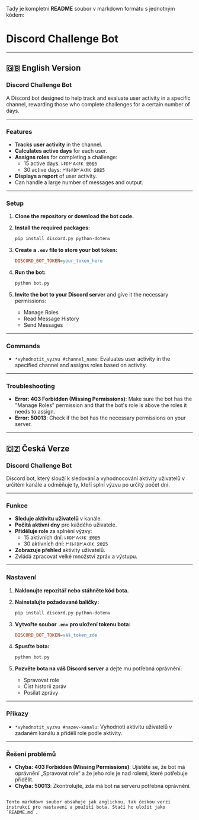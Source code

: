 Tady je kompletní **README** soubor v markdown formátu s jednotným kódem:

# Discord Challenge Bot

---

## 🇬🇧 English Version

### **Discord Challenge Bot**

A Discord bot designed to help track and evaluate user activity in a specific channel, rewarding those who complete challenges for a certain number of days.

---

### **Features**

- **Tracks user activity** in the channel.
- **Calculates active days** for each user.
- **Assigns roles** for completing a challenge:
  - 15 active days: `𐌋𐌄𐌃𐌍𐌀𐌂𐌄𐌊 ᘖ0ᘖ5`
  - 30 active days: `𐌍𐌄𐌋𐌄𐌃𐌍𐌀𐌂𐌄𐌊 ᘖ0ᘖ5`
- **Displays a report** of user activity.
- Can handle a large number of messages and output.

---

### **Setup**

1. **Clone the repository or download the bot code.**

2. **Install the required packages:**
   ```bash
   pip install discord.py python-dotenv
   ```

3. **Create a `.env` file to store your bot token:**
   ```ini
   DISCORD_BOT_TOKEN=your_token_here
   ```

4. **Run the bot:**
   ```bash
   python bot.py
   ```

5. **Invite the bot to your Discord server** and give it the necessary permissions:
   - Manage Roles
   - Read Message History
   - Send Messages

---

### **Commands**

- `*vyhodnotit_vyzvu #channel_name`: Evaluates user activity in the specified channel and assigns roles based on activity.

---

### **Troubleshooting**

- **Error: 403 Forbidden (Missing Permissions)**: Make sure the bot has the "Manage Roles" permission and that the bot's role is above the roles it needs to assign.
- **Error: 50013**: Check if the bot has the necessary permissions on your server.

---

## 🇨🇿 Česká Verze

### **Discord Challenge Bot**

Discord bot, který slouží k sledování a vyhodnocování aktivity uživatelů v určitém kanále a odměňuje ty, kteří splní výzvu po určitý počet dní.

---

### **Funkce**

- **Sleduje aktivitu uživatelů** v kanále.
- **Počítá aktivní dny** pro každého uživatele.
- **Přiděluje role** za splnění výzvy:
  - 15 aktivních dní: `𐌋𐌄𐌃𐌍𐌀𐌂𐌄𐌊 ᘖ0ᘖ5`
  - 30 aktivních dní: `𐌍𐌄𐌋𐌄𐌃𐌍𐌀𐌂𐌄𐌊 ᘖ0ᘖ5`
- **Zobrazuje přehled** aktivity uživatelů.
- Zvládá zpracovat velké množství zpráv a výstupu.

---

### **Nastavení**

1. **Naklonujte repozitář nebo stáhněte kód bota.**

2. **Nainstalujte požadované balíčky:**
   ```bash
   pip install discord.py python-dotenv
   ```

3. **Vytvořte soubor `.env` pro uložení tokenu bota:**
   ```ini
   DISCORD_BOT_TOKEN=váš_token_zde
   ```

4. **Spusťte bota:**
   ```bash
   python bot.py
   ```

5. **Pozvěte bota na váš Discord server** a dejte mu potřebná oprávnění:
   - Spravovat role
   - Číst historii zpráv
   - Posílat zprávy

---

### **Příkazy**

- `*vyhodnotit_vyzvu #nazev-kanalu`: Vyhodnotí aktivitu uživatelů v zadaném kanálu a přidělí role podle aktivity.

---

### **Řešení problémů**

- **Chyba: 403 Forbidden (Missing Permissions)**: Ujistěte se, že bot má oprávnění „Spravovat role“ a že jeho role je nad rolemi, které potřebuje přidělit.
- **Chyba: 50013**: Zkontrolujte, zda má bot na serveru potřebná oprávnění.
```

Tento markdown soubor obsahuje jak anglickou, tak českou verzi instrukcí pro nastavení a použití bota. Stačí ho uložit jako `README.md`.
